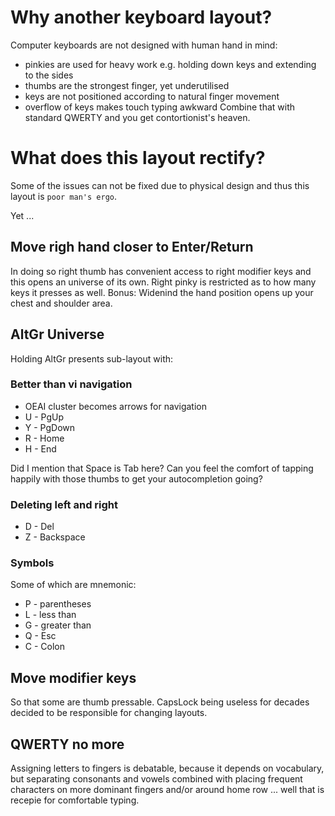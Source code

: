 # Why another keyboard layout?
Computer keyboards are not designed with human hand in mind:
* pinkies are used for heavy work e.g. holding down keys and extending to the sides
* thumbs are the strongest finger, yet underutilised
* keys are not positioned according to natural finger movement
* overflow of keys makes touch typing awkward
Combine that with standard QWERTY and you get contortionist's heaven.
# What does this layout rectify?
Some of the issues can not be fixed due to physical design and thus this layout is `poor man's ergo`.

Yet ...
## Move righ hand closer to Enter/Return
In doing so right thumb has convenient access to right modifier keys and this opens an universe of its own. Right pinky is restricted as to how many keys it presses as well.
Bonus: Widenind the hand position opens up your chest and shoulder area. 
## AltGr Universe
Holding AltGr presents sub-layout with:
### Better than vi navigation
* OEAI cluster becomes arrows for navigation
* U - PgUp
* Y - PgDown
* R - Home
* H - End

Did I mention that Space is Tab here? Can you feel the comfort of tapping happily with those thumbs to get your autocompletion going?
### Deleting left and right
* D - Del
* Z - Backspace
### Symbols
Some of which are mnemonic:
* P - parentheses
* L - less than
* G - greater than
* Q - Esc
* C - Colon
## Move modifier keys
So that some are thumb pressable. CapsLock being useless for decades decided to be responsible for changing layouts.
## QWERTY no more
Assigning letters to fingers is debatable, because it depends on vocabulary, but separating consonants and vowels combined with placing frequent characters on more dominant fingers and/or around home row ... well that is recepie for comfortable typing.
